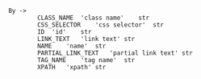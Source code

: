﻿        By ->
                CLASS_NAME	'class name'	str
		        CSS_SELECTOR	'css selector'	str
		        ID	'id'	str
		        LINK_TEXT	'link text'	str
		        NAME	'name'	str
		        PARTIAL_LINK_TEXT	'partial link text'	str
		        TAG_NAME	'tag name'	str
		        XPATH	'xpath'	str